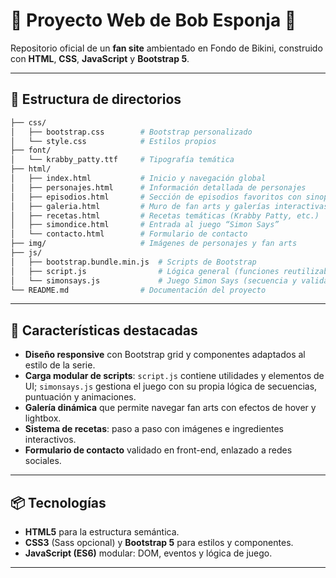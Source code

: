 # 🌊 Proyecto Web de Bob Esponja 🧽

Repositorio oficial de un **fan site** ambientado en Fondo de Bikini, construido con **HTML**, **CSS**, **JavaScript** y **Bootstrap 5**.

---

## 📁 Estructura de directorios

```bash
├── css/
│   ├── bootstrap.css        # Bootstrap personalizado
│   └── style.css            # Estilos propios
├── font/
│   └── krabby_patty.ttf     # Tipografía temática
├── html/
│   ├── index.html           # Inicio y navegación global
│   ├── personajes.html      # Información detallada de personajes
│   ├── episodios.html       # Sección de episodios favoritos con sinopsis y enlaces
│   ├── galeria.html         # Muro de fan arts y galerías interactivas
│   ├── recetas.html         # Recetas temáticas (Krabby Patty, etc.)
│   ├── simondice.html       # Entrada al juego “Simon Says”
│   └── contacto.html        # Formulario de contacto
├── img/                     # Imágenes de personajes y fan arts
├── js/
│   ├── bootstrap.bundle.min.js  # Scripts de Bootstrap
│   ├── script.js                # Lógica general (funciones reutilizables)
│   └── simonsays.js             # Juego Simon Says (secuencia y validación)
└── README.md                # Documentación del proyecto
```

---

## 🚀 Características destacadas

* **Diseño responsive** con Bootstrap grid y componentes adaptados al estilo de la serie.
* **Carga modular de scripts**: `script.js` contiene utilidades y elementos de UI; `simonsays.js` gestiona el juego con su propia lógica de secuencias, puntuación y animaciones.
* **Galería dinámica** que permite navegar fan arts con efectos de hover y lightbox.
* **Sistema de recetas**: paso a paso con imágenes e ingredientes interactivos.
* **Formulario de contacto** validado en front-end, enlazado a redes sociales.

---

## 📦 Tecnologías

* **HTML5** para la estructura semántica.
* **CSS3** (Sass opcional) y **Bootstrap 5** para estilos y componentes.
* **JavaScript (ES6)** modular: DOM, eventos y lógica de juego.

---

